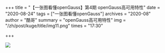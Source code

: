 +++
title = "【一张图看懂openGauss】第4期 openGauss高可用特性" 
date = "2020-08-24" 
tags = ["一张图看懂openGauss"] 
archives = "2020-08" 
author = "酷哥" 
summary = "openGauss高可用特性" 
img = "/zh/post/kuge/title/img11.png" 
times = "17:30" 

+++

![](../img/Issue_4_openGauss_HA.jpg)